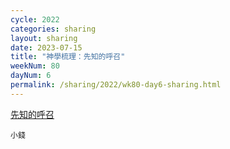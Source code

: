 ```yaml
---
cycle: 2022
categories: sharing
layout: sharing
date: 2023-07-15
title: "神學梳理：先知的呼召"
weekNum: 80
dayNum: 6
permalink: /sharing/2022/wk80-day6-sharing.html
---
```

[先知的呼召](https://eccseattle.github.io/media/sharing/2022/wk080/2023-07-15-bin.m4a)

`小錢`
